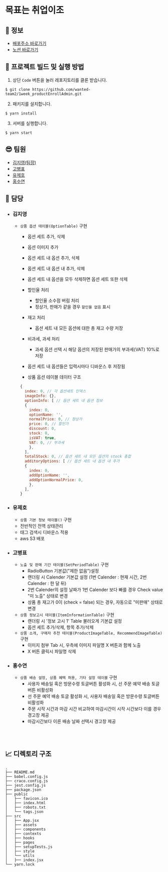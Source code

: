 # 목표는 취업이조

## 🚀 정보

- [배포주소 바로가기](https://goalisemployment.s3.ap-northeast-2.amazonaws.com/index.html)
- [노션 바로가기](https://sleepy-oxygen-343.notion.site/41970b5fee2d45aebd7b01de061039eb)

## 🧐 프로젝트 빌드 및 실행 방법

1. 상단 `Code` 버튼을 눌러 레포지토리를 클론 받습니다.

```
$ git clone https://github.com/wanted-team2/1week_productEnrollAdmin.git
```

2. 패키지를 설치합니다.

```
$ yarn install
```

3. 서버를 실행합니다.

```
$ yarn start
```

## 😎 팀원

- [김지영(팀장)](https://github.com/Jeong-jeong)
- [고병표](https://github.com/kokoball)
- [유제호](https://github.com/ludacirs)
- [홍수연](https://github.com/suyeon-hong)

## 🌈 담당

- ### 김지영

  - `상품 옵션 테이블(OptionTable)` 구현

    - 옵션 세트 추가, 삭제
    - 옵션 이미지 추가
    - 옵션 세트 내 옵션 추가, 삭제
    - 옵션 세트 내 옵션 내 추가, 삭제
    - 옵션 세트 내 옵션을 모두 삭제하면 옵션 세트 또한 삭제
    - 할인율 처리
      - 할인율 소수점 버림 처리
      - 정상가, 판매가 같을 경우 `할인율 없음` 표시
    - 재고 처리
      - 옵션 세트 내 모든 옵션에 대한 총 재고 수량 저장
    - 비과세, 과세 처리

      - 과세 옵션 선택 시 해당 옵션의 저장된 판매가의 부과세(VAT) 10%로 저장

    - 옵션 세트 내 옵션들은 입력시마다 디바운스 후 저장됨

    - 상품 옵션 테이블 데이터 구조

    ```js
    {
      index: 0, // 각 옵션세트 인덱스
      imageInfo: {},
      optionInfo: [ // 옵션 세트 내 옵션 정보
      {
        index: 0,
        optionName: '',
        normalPrice: 0, // 정상가
        price: 0, // 할인가
        discount: 0,
        stock: 0,
        isVAT: true,
        VAT: 0, // 부과세
        },
      ],
      totalStock: 0, // 옵션 세트 내 모든 옵션의 stock 총합
      additoryOptions: [ // 옵션 세트 내 옵션 내 추가
      {
        index: 0,
        addOptionName: '',
        addOptionNormalPrice: 0,
        },
      ],
    }
    ```

- ### 유제호

  - `상품 기본 정보 테이블()` 구현
  - 전반적인 전역 상태관리
  - 태그 검색시 디바운스 적용
  - aws S3 배포

- ### 고병표

  - `노출 및 판매 기간 테이블(SetPeriodTable)` 구현
    - RadioButton 기본값("제한 없음")설정
    - 랜더링 시 Calender 기본값 설정 (1번 Calender : 현재 시간, 2번 Calender : 한 달 뒤)
    - 2번 Calender의 설정 날짜가 1번 Calender 보다 빠를 경우 Check value "미 노출" 상태로 변경
    - 상품 총 재고가 0이 (check = false) 되는 경우, 자동으로 "미판매" 상태로 변경
  - `상품 정보고시 테이블(ItemInformationTable)` 구현
    - 랜더링 시 '정보 고시 1' Table 불러오게 기본값 설정
    - 옵션 세트 추가/삭제, 항목 추가/삭제
  - `상품 소개, 구매자 추천 테이블(ProductImageTable, RecommendImageTable)` 구현
    - 이미지 첨부 Tab 시, 우측에 이미지 파일명 X 버튼과 함께 노출
    - X 버튼 클릭시 파일명 삭제

- ### 홍수연
  - `상품 배송 설정, 상품 혜택 허용, 기타 설정 테이블` 구현
    - 사용자 배송일 혹은 방문수령 토글버튼 활성화 시, 선 주문 예약 배송 토글버튼 비활성화
    - 선 주문 예약 배송 토글 활성화 시, 사용자 배송일 혹은 방문수령 토글버튼 비활성화
    - 주문 시작 시간과 마감 시간 비교하여 마감시간이 시작 시간보다 이를 경우 경고창 제공
    - 마감시간보다 이른 배송 날짜 선택시 경고창 제공

<br>
<br>

## 📈 디렉토리 구조

```
.
├── README.md
├── babel.config.js
├── craco.config.js
├── jest.config.js
├── package.json
├── public
│   ├── favicon.ico
│   ├── index.html
│   ├── robots.txt
│   └── tags.json
├── src
│   ├── App.jsx
│   ├── assets
│   ├── components
│   ├── contexts
│   ├── hooks
│   ├── pages
│   ├── setupTests.js
│   ├── style
│   └── utils
│   ├── index.jsx
└── yarn.lock
```
